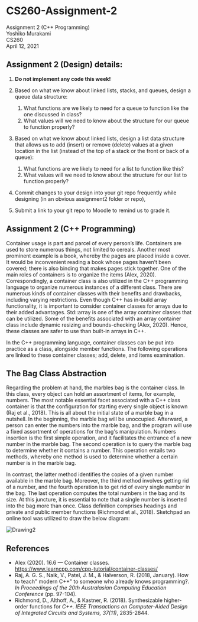 # CS260-Assignment-2

Assignment 2 (C++ Programming)  
Yoshiko Murakami  
CS260  
April 12, 2021  





	
## **Assignment 2 (Design) details:**  

1.	**Do not implement any code this week!**  

2.	Based on what we know about linked lists, stacks, and queues, design a queue data structure:  
      1.	What functions are we likely to need for a queue to function like the one discussed in class?  
      2.	What values will we need to know about the structure for our queue to function properly?  
3.	Based on what we know about linked lists, design a list data structure that allows us to add (insert) or remove (delete) values at a given location in the list (instead of the top of a stack or the front or back of a queue):  
      1.	What functions are we likely to need for a list to function like this?  
      2.	What values will we need to know about the structure for our list to function properly?  
4.	Commit changes to your design into your git repo frequently while designing (in an obvious assignment2 folder or repo),  
5.	Submit a link to your git repo to Moodle to remind us to grade it.  










## **Assignment 2 (C++ Programming)**  
Container usage is part and parcel of every person’s life. Containers are used to store numerous things, not limited to cereals. Another most prominent example is a book, whereby the pages are placed inside a cover. It would be inconvenient reading a book whose pages haven’t been covered; there is also binding that makes pages stick together. One of the main roles of containers is to organize the items (Alex, 2020). Correspondingly, a container class is also utilized in the C++ programming language to organize numerous instances of a different class. There are numerous kinds of container classes with their benefits and drawbacks, including varying restrictions. Even though C++ has in-build array functionality, it is important to consider container classes for arrays due to their added advantages. Std::array is one of the array container classes that can be utilized. Some of the benefits associated with an array container class include dynamic resizing and bounds-checking (Alex, 2020). Hence, these classes are safer to use than built-in arrays in C++.   

In the C++ programming language, container classes can be put into practice as a class, alongside member functions. The following operations are linked to these container classes; add, delete, and items examination. 



## **The Bag Class Abstraction**  
Regarding the problem at hand, the marbles bag is the container class. In this class, every object can hold an assortment of items, for example, numbers. The most notable essential facet associated with a C++ class container is that the configuration for starting every single object is known (Raj et al., 2018). This is all about the initial state of a marble bag in a nutshell. In the beginning, the marble bag will be unoccupied. Afterward, a person can enter the numbers into the marble bag, and the program will use a fixed assortment of operations for the bag's manipulation. Numbers insertion is the first simple operation, and it facilitates the entrance of a new number in the marble bag. The second operation is to query the marble bag to determine whether it contains a number. This operation entails two methods, whereby one method is used to determine whether a certain number is in the marble bag.

In contrast, the latter method identifies the copies of a given number available in the marble bag. Moreover, the third method involves getting rid of a number, and the fourth operation is to get rid of every single number in the bag. The last operation computes the total numbers in the bag and its size. At this juncture, it is essential to note that a single number is inserted into the bag more than once. Class definition comprises headings and private and public member functions (Richmond et al., 2018). Sketchpad an online tool was utilized to draw the below diagram:

![Drawing2](https://user-images.githubusercontent.com/59652655/114497086-2c17dc80-9bd6-11eb-8e9a-e3f7bdd3b1fc.png)  


## **References**  
- Alex (2020). 16.6 — Container classes.  
	https://www.learncpp.com/cpp-tutorial/container-classes/    
- Raj, A. G. S., Naik, V., Patel, J. M., & Halverson, R. (2018, January). How to teach" modern 
C++" to someone who already knows programming?. *In Proceedings of the 20th Australasian Computing Education Conference* (pp. 97-104).  
- Richmond, D., Althoff, A., & Kastner, R. (2018). Synthesizable higher-order functions for 
*C++. IEEE Transactions on Computer-Aided Design of Integrated Circuits and Systems, 37(11)*, 2835-2844.  


